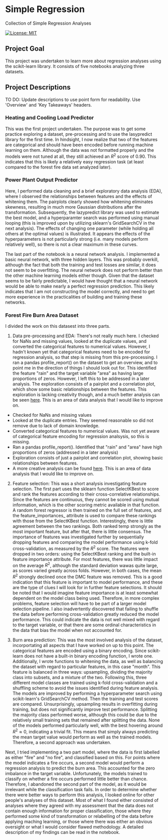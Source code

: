 # Simple Regression
Collection of Simple Regression Analyses

[![License: MIT](https://img.shields.io/badge/License-MIT-yellow.svg)](https://opensource.org/licenses/MIT)

## Project Goal
This project was undertaken to learn more about regression analyses using the scikit-learn library. It consists of five notebooks analyzing three datasets.

## Project Descriptions
TO DO: Update descriptions to use point form for readability. Use 'Overview' and 'Key Takeaways' headers.

### Heating and Cooling Load Predictor

This was the first project undertaken. The purpose was to get some practice exploring a dataset, pre-processing and to use the lasypredict library for the first time. In hindsight, I now realize that two of the features are categorical and should have been encoded before running machine learning on them. Although the data was not formatted properly and the models were not tuned at all, they still achieved an $R^2$ score of 0.90. This indicates that this is likely a relatively easy regression task (at least compared to the forest fire data set analyzed later).

### Power Plant Output Predictor

Here, I performed data cleaning and a brief exploratory data analysis (EDA), where I observed the relationships between features and the effects of whitening them. The pairplots clearly showed how whitening eliminates skewness, resulting in much more Gaussian distributions after the transformation. Subsequently, the lazypredict library was used to estimate the best model, and a hyperparamter search was performed using manual looping (this is improved upon by utilizing sklearn's GridSearchCV in the next analysis). The effects of changing one parameter (while holding all others at the optimal values) is illustrated. It appears the effects of the hyperparameters is not particularly strong (i.e. many models perform relatively well), so there is not a clear maximum in these curves. 

The last part of the notebook is a neural network analysis. I implemented a basic neural network, with three hidden layers. This was probably overkill, although the fact that both the training and test losses are similar, it does not seem to be overfitting. The neural network does not perform better than the other machine learning models either though. Given that the dataset seems to be fairly predictable, I would have thought that a neural network would be able to make nearly a perfect regression prediction. This likely indicates that I am not constructing the model correctly, and need to get more experience in the practicalities of building and training these networks.

### Forest Fire Burn Area Dataset

I divided the work on this datasest into three parts.

1. Data pre-processing and EDA: There's not really much here. I checked for NaNs and missing values, looked at the duplicate values, and converted the categorical features to numerical values. However, I hadn't known yet that categorical features need to be encoded for regression analysis, so that step is missing from this pre-processing. I ran a pandas profile_report() on the dataset to get an overview, and to point me in the direction of things I should look out for. This identified the feature "rain" and the target variable "area" as having large proportions of zeros. However, I left this to be addressed in a later analysis. The exploration consists of a pairplot and a correlation plot, which show some basic relationships between the features. This exploration is lacking creativity though, and a much better analysis can be seen [here](https://doi.org/10.3390/su141610107). This is an area of data analysis that I would like to improve on.
- Checked for NaNs and missing values
- Looked at the duplicate entries. They seemed reasonable so did not remove due to lack of domain knowledge.
- Converted categorical features to numerical values. Was not yet aware of categorical feature encoding for regression analsysis, so this is missing.
- Ran a pandas profile_report(). Identified that "rain" and "area" have high proportions of zeros (addressed in a later analysis)
- Exploration consists of just a pairplot and correlation plot, showing basic relationships between features. 
- A more creative analysis can be found [here](https://doi.org/10.3390/su141610107). This is an area of data analysis that I would like to improve on.

2. Feature selection: This was a short analysis investigating feature selection. The first part uses the sklearn function SelectKBest to score and rank the features according to their cross-correlative relationships. Since the features are continuous, they cannot be scored using mutual information, which is the other scoring metric available in that function. A random forest regressor is then trained on the full set of features, and the feature_importances_ attribute is used to compare these rankings with those from the SelectKBest function. Interestingly, there is little agreement between the two rankings. Both ranked temp strongly as the most important feature, but after that, there is little consensus. The importance of features was investigated further by sequentially dropping features and comparing the model performance using k-fold cross-validation, as measured by the $R^2$ score. The features were dropped in two orders: using the SelectKBest ranking and the built-in feature importance attribute. For most features, there was little impact on the average $R^2$, although the standard deviation wawas quite large, as scores varied greatly across folds. However, in both cases, the mean $R^2$ strongly declined once the DMC feature was removed. This is a good indication that this feature is important to model performance, and these are the type of clues I will look for in further feature selections. It should be noted that I would imagine feature importance is at least somewhat dependent on the model class being used. Therefore, in more complex problems, feature selection will have to be part of a larger model selection pipeline. I also inadvertently discovered that failing to shuffle the data before performing cross-validation greatly reduced the model performance. This could indicate the data is not well mixed with regard to the target variable, or that there are some ordinal characteristics in the data that bias the model when not accounted for. 

3. Burn area prediction: This was the most involved analysis of the dataset, incorportating all aspects that I have worked on up to this point. The categorical features are encoded using a binary encoding. Since scikit-learn does not have a built-in binary encoding function, I wrote one. Additionally, I wrote functions to whitening the data, as well as balancing the dataset with regard to particular features, in this case "month". This feature is balanced in three ways: upsampling, dividing the majority class into subsets, and a mixture of the two. Following this, three different model classes are trained using k-fold cross-validation and a shuffling scheme to avoid the issues identified during feature analysis. The models are improved by performing a hyperparameter search using scikit-learn's GridSearchCV method. Then the training and test scores are compared. Unsurprisingly, upsampling results in overfitting during training, but does not significantly improve test performance. Splitting the majority class performed worse, although this could be due to the relatively small training sets that remained after splitting the data. None of the models performed particularly well, with the best hovering around $R^2 \approx 0$, indicating a trivial fit. This means that simply always predicting the mean target value would perform as well as the trained models. Therefore, a second approach was undertaken.

Next, I tried implementing a two part model, where the data is first labelled as either "fire" and "no fire", and classified based on this. For points where the model indicates a fire occurs, a second model would perform a regression analysis to predict the burn area. This accounted for the zero imbalance in the target variable. Unfortunately, the models trained to classify on whether a fire occurs performed little better than chance. Therefore, I abandoned the second part of the model, as it would be irrelevant while the classification task fails. In order to determine whether there were better ways to perform this analysis, I looked online for other people's analyses of this dataset. Most of what I found either consisted of analyses where they agreed with my assessment that the data does not contain enough information for proper classification, those where they performed some kind of transformation or relabelling of the data before applying maching learning, or those where there was either an obvious oversight or what I would consider flawed methodology. A detailed description of my findings can be read in the notebook.
